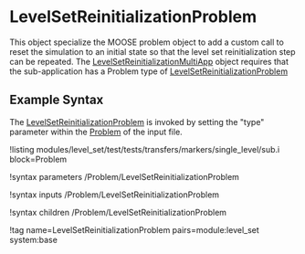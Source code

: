 # LevelSetReinitializationProblem

This object specialize the MOOSE problem object to add a custom call to reset the simulation to an
initial state so that the level set reinitialization step can be repeated. The
[LevelSetReinitializationMultiApp](/LevelSetReinitializationMultiApp.md) object requires that the
sub-application has a Problem type of [LevelSetReinitializationProblem](#)

## Example Syntax

The [LevelSetReinitializationProblem](#) is invoked by setting the "type" parameter within the [Problem](Problem/index.md) of the
input file.

!listing modules/level_set/test/tests/transfers/markers/single_level/sub.i block=Problem

!syntax parameters /Problem/LevelSetReinitializationProblem

!syntax inputs /Problem/LevelSetReinitializationProblem

!syntax children /Problem/LevelSetReinitializationProblem

!tag name=LevelSetReinitializationProblem pairs=module:level_set system:base
